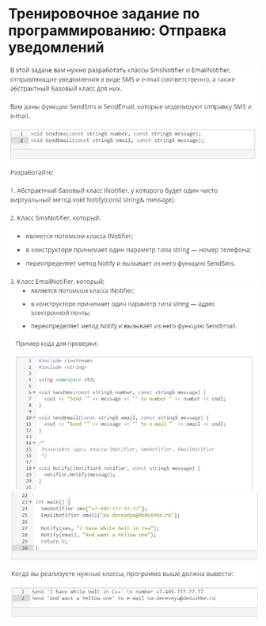 # Тренировочное задание по программированию: Отправка уведомлений
![image](./../../assets/225.jpg)
![image](./../../assets/226.jpg)
![image](./../../assets/227.jpg)
